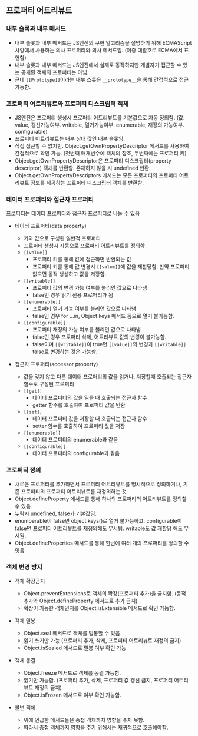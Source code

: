 ## 프로퍼티 어트리뷰트

### 내부 슬록과 내부 메서드

- 내부 슬롯과 내부 메서드는 JS엔진의 구현 알고리즘을 설명하기 위해 ECMAScript 사양에서 사용하는 의사 프로퍼티와 의사 메서드임. (이중 대괄호로 ECMA에서 표현함)
- 내부 슬롯과 내부 메서드는 JS엔진에서 실제로 동작하지만 개발자가 접근할 수 있는 공개된 객체의 프로퍼티는 아님.
- 근데 `[[Prototype]]`이라는 내부 스롯은 `__prototype__`을 통해 간접적으로 접근 가능함.

### 프로퍼티 어트리뷰트와 프로퍼티 디스크립터 객체

- JS엔진은 프로퍼티 생성시 프로퍼티 어트리뷰트를 기본값으로 자동 정의함. (값. value, 갱신가능여부. writable, 열거가능여부. enumerable, 재정의 가능여부. configurable)
- 프로퍼티 어트리뷰트는 내부 상태 값인 내부 슬롯임.
- 직접 접근할 수 없지만. Object.getOwnPropertyDescriptor 메서드를 사용하여 간접적으로 확인 가능. (첫번째 매개변수에 객체의 참조, 두번째에는 프로퍼티 키)
- Object.getOwnPropertyDescriptor은 프로퍼티 디스크립터(property descriptor) 객체를 반환함. 존재하지 않을 시 undefined 반환.
- Object.getOwnPropertyDescriptors 메서드는 모든 프로퍼티의 프로퍼티 어트리뷰트 정보를 제공하는 프로퍼티 디스크립터 객체를 반환함.

### 데이터 프로퍼티와 접근자 프로퍼티

프로퍼티는 데이터 프로퍼티와 접근자 프로퍼티로 나눌 수 있음

- 데이터 프로퍼티(data property)

  - 키와 값으로 구성된 일반적 프로퍼티
  - 프로퍼티 생성시 자동으로 프로퍼티 어트리뷰트를 정의함
  - `[[value]]`
    - 프로퍼티 키를 통해 값에 접근하면 반환되는 값
    - 프로퍼티 키를 통해 값 변경시 `[[value]]`에 값을 재할당함. 만약 프로퍼티 없으면 동적 생성하고 값을 저장함.
  - `[[writable]]`
    - 프로퍼티 값의 변경 가능 여부를 불리언 값으로 나타냄
    - false인 경우 읽기 전용 프로퍼티가 됨
  - `[[enumerable]]`
    - 프로퍼티 열거 가능 여부를 불리언 값으로 나타냄
    - false인 경우 for ...in, Object.keys 메서드 등으로 열거 불가능함.
  - `[[configurable]]`
    - 프로퍼티 재정의 가능 여부를 불리언 값으로 나타냄
    - false인 경우 프로퍼티 삭제, 어트리뷰트 값의 변경이 불가능함.
    - false이며 `[[writable]]`이 true면 `[[value]]`의 변경과 `[[writable]]` false로 변경하는 것은 가능함.

- 접근자 프로퍼티(accessor property)

  - 값을 갖지 않고 다른 데이터 프로퍼티의 값을 읽거나, 저장할때 호출되는 접근자 함수로 구성된 프로퍼티
  - `[[get]]`
    - 데이터 프로퍼티의 값을 읽을 때 호출되는 접근자 함수
    - getter 함수를 호출하여 프로퍼티 값을 반환
  - `[[set]]`
    - 데이터 프로퍼티 값을 저장할 때 호출되는 접근자 함수
    - setter 함수를 호출하여 프로퍼티 값을 저장
  - `[[enumerable]]`
    - 데이터 프로퍼티의 enumerable과 같음
  - `[[configurable]]`
    - 데이터 프로퍼티의 configurable과 같음

### 프로퍼티 정의

- 새로운 프로퍼티를 추가하면서 프로퍼티 어트리뷰트를 명시적으로 정의하거나, 기존 프로퍼티의 프로퍼티 어트리뷰트를 재정의하는 것
- Object.defineProperty 메서드를 통해 하나의 프로퍼티의 어트리뷰트를 정의할 수 있음.
- 누락시 undefined, false가 기본값임.
- enumberable이 false면 object.keys()로 열거 불가능하고, configurable이 false면 프로퍼티 어트리뷰트를 재정의해도 무시됨. writable도 값 재할당 해도 무시됨.
- Object.defineProperties 메서드를 통해 한번에 여러 개의 프로퍼티를 정의할 수 잇음

### 객체 변경 방지

- 객체 확장금지

  - Object.preventExtensions로 객체의 확장(프로퍼티 추가)을 금지함. (동적 추가와 Object.defineProperty 메서드로 추가 금지)
  - 확장이 가능한 객체인지를 Object.isExtensible 메서드로 확인 가능함.

- 객체 밀봉

  - Object.seal 메서드로 객체를 밀봉할 수 있음
  - 읽기 쓰기만 가능 (프로퍼티 추가, 삭제, 프로퍼티 어트리뷰트 재정의 금지)
  - Object.isSealed 메서드로 밀봉 여부 확인 가능

- 객체 동결

  - Object.freeze 메서드로 객체를 동결 가능함.
  - 읽기만 가능함. (프로퍼티 추가, 삭제, 프로퍼티 값 갱신 금지, 프로퍼티 어트리뷰트 재정의 금지)
  - Object.isFrozen 메서드로 여부 확인 가능함.

- 불변 객체

  - 위에 언급한 메서드들은 중첩 객체까지 영향을 주지 못함.
  - 따라서 중첩 객체까지 영향을 주기 위해서는 재귀적으로 호출해야함.
